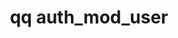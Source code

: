 ---
category: auth
command: auth_mod_user
keywords: qq, qq_cli, auth_mod_user
optional_options:
- alternate: []
  help: Name or ID of user to modify
  name: --id
  required: true
- alternate: []
  help: Change user's name
  name: --name
  required: false
- alternate: []
  help: Change the user's primary group
  name: --primary-group
  required: false
- alternate: []
  help: Change the user's NFS uid (or specify "none" to remove)
  name: --uid
  required: false
- alternate: []
  help: Add this user to a group
  name: --add-group
  required: false
- alternate: []
  help: Remove this user from a group
  name: --remove-group
  required: false
- alternate: []
  help: Change the user's home directory path (or specify "none" to remove)
  name: --home-directory
  required: false
- alternate:
  - --password
  help: Change the user password
  name: -p
  required: false
permalink: /qq-cli-command-guide/auth/auth_mod_user.html
positional_options: []
sidebar: qq_cli_command_reference_sidebar
summary: This section explains how to use the <code>qq auth_mod_user</code> command.
synopsis: Modify a user
title: qq auth_mod_user
usage: "qq auth_mod_user [-h] --id ID [--name NAME] [--primary-group PRIMARY_GROUP]\
  \ [--uid UID]\n    [--add-group ADD_GROUP] [--remove-group REMOVE_GROUP]\n    [--home-directory\
  \ HOME_DIRECTORY] [-p [PASSWORD]]"

---